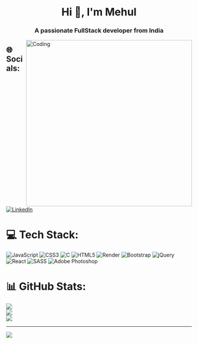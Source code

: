 
<h1 align="center">Hi 👋, I'm Mehul</h1>
<h3 align="center">A passionate FullStack developer from India</h3>
<img align="right" alt="Coding" width="450" src="https://media.tenor.com/NOYF3f82b_gAAAAC/programmer.gif">


<!--
**Mehul0906/Mehul0906** is a ✨ _special_ ✨ repository because its `README.md` (this file) appears on your GitHub profile.

Here are some ideas to get you started:

- 🔭 I’m currently working on ...
- 🌱 I’m currently learning ...
- 👯 I’m looking to collaborate on ...
- 🤔 I’m looking for help with ...
- 💬 Ask me about ...
- 📫 How to reach me: ...
- 😄 Pronouns: ...
- ⚡ Fun fact: ...
-->

## 🌐 Socials:
[![LinkedIn](https://img.shields.io/badge/LinkedIn-%230077B5.svg?logo=linkedin&logoColor=white)](https://linkedin.com/in/https://www.linkedin.com/in/mehul-kurhe-b0ab4b283/) 

# 💻 Tech Stack:
![JavaScript](https://img.shields.io/badge/javascript-%23323330.svg?style=for-the-badge&logo=javascript&logoColor=%23F7DF1E) ![CSS3](https://img.shields.io/badge/css3-%231572B6.svg?style=for-the-badge&logo=css3&logoColor=white) ![C](https://img.shields.io/badge/c-%2300599C.svg?style=for-the-badge&logo=c&logoColor=white) ![HTML5](https://img.shields.io/badge/html5-%23E34F26.svg?style=for-the-badge&logo=html5&logoColor=white) ![Render](https://img.shields.io/badge/Render-%46E3B7.svg?style=for-the-badge&logo=render&logoColor=white) ![Bootstrap](https://img.shields.io/badge/bootstrap-%238511FA.svg?style=for-the-badge&logo=bootstrap&logoColor=white) ![jQuery](https://img.shields.io/badge/jquery-%230769AD.svg?style=for-the-badge&logo=jquery&logoColor=white) ![React](https://img.shields.io/badge/react-%2320232a.svg?style=for-the-badge&logo=react&logoColor=%2361DAFB) ![SASS](https://img.shields.io/badge/SASS-hotpink.svg?style=for-the-badge&logo=SASS&logoColor=white) ![Adobe Photoshop](https://img.shields.io/badge/adobe%20photoshop-%2331A8FF.svg?style=for-the-badge&logo=adobe%20photoshop&logoColor=white)
# 📊 GitHub Stats:
![](https://github-readme-stats.vercel.app/api?username=Mehul0906&theme=dark&hide_border=false&include_all_commits=false&count_private=false)<br/>
![](https://github-readme-streak-stats.herokuapp.com/?user=Mehul0906&theme=dark&hide_border=false)<br/>
![](https://github-readme-stats.vercel.app/api/top-langs/?username=Mehul0906&theme=dark&hide_border=false&include_all_commits=false&count_private=false&layout=compact)

---
[![](https://visitcount.itsvg.in/api?id=Mehul0906&icon=0&color=0)](https://visitcount.itsvg.in)

<!-- Proudly created with GPRM ( https://gprm.itsvg.in ) -->
